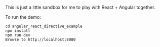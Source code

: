 This is just a little sandbox for me to play with React + Angular together.

To run the demo:

```
cd angular_react_directive_example
npm install
npm run dev
Browse to http://localhost:8080
```
